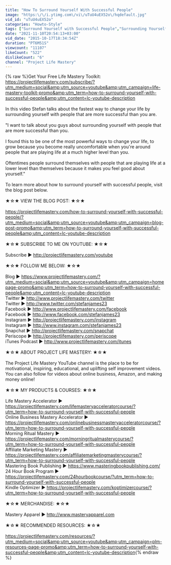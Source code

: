 ```yaml
---
title: "How To Surround Yourself With Successful People"
image: "https:\/\/i.ytimg.com\/vi\/uTuU4uEX52o\/hqdefault.jpg"
vid_id: "uTuU4uEX52o"
categories: "Howto-Style"
tags: ["Surround Yourself with Successful People","Surrounding Yourself with Successful People","To Be A Success"]
date: "2021-11-10T20:54:13+03:00"
vid_date: "2015-10-17T18:34:54Z"
duration: "PT6M51S"
viewcount: "11107"
likeCount: "522"
dislikeCount: "6"
channel: "Project Life Mastery"
---
```

{% raw %}Get Your Free Life Mastery Toolkit:<br /><a rel="nofollow" target="blank" href="https://projectlifemastery.com/subscribe/?utm_medium=social&amp;utm_source=youtube&amp;utm_campaign=life-mastery-toolkit-promo&amp;utm_term=how-to-surround-yourself-with-successful-people&amp;utm_content=lc-youtube-description">https://projectlifemastery.com/subscribe/?utm_medium=social&amp;utm_source=youtube&amp;utm_campaign=life-mastery-toolkit-promo&amp;utm_term=how-to-surround-yourself-with-successful-people&amp;utm_content=lc-youtube-description</a><br /><br />In this video Stefan talks about the fastest way to change your life by surrounding yourself with people that are more successful than you are.<br /><br />&quot;I want to talk about you guys about surrounding yourself with people that are more successful than you.<br /><br />I found this to be one of the most powerful ways to change your life, to grow because you become really uncomfortable when you're around people that are playing life at a much higher level than you.<br /><br />Oftentimes people surround themselves with people that are playing life at a lower level than themselves because it makes you feel good about yourself.&quot;<br /><br />To learn more about how to surround yourself with successful people, visit the blog post below.<br /><br />★☆★ VIEW THE BLOG POST: ★☆★<br /><br /><a rel="nofollow" target="blank" href="https://projectlifemastery.com/how-to-surround-yourself-with-successful-people/?utm_medium=social&amp;utm_source=youtube&amp;utm_campaign=blog-post-promo&amp;utm_term=how-to-surround-yourself-with-successful-people&amp;utm_content=lc-youtube-description">https://projectlifemastery.com/how-to-surround-yourself-with-successful-people/?utm_medium=social&amp;utm_source=youtube&amp;utm_campaign=blog-post-promo&amp;utm_term=how-to-surround-yourself-with-successful-people&amp;utm_content=lc-youtube-description</a><br /><br />★☆★ SUBSCRIBE TO ME ON YOUTUBE: ★☆★<br /><br />Subscribe ► <a rel="nofollow" target="blank" href="http://projectlifemastery.com/youtube">http://projectlifemastery.com/youtube</a><br /><br />★☆★ FOLLOW ME BELOW: ★☆★<br /><br />Blog ► <a rel="nofollow" target="blank" href="https://www.projectlifemastery.com/?utm_medium=social&amp;utm_source=youtube&amp;utm_campaign=homepage-promo&amp;utm_term=how-to-surround-yourself-with-successful-people&amp;utm_content=lc-youtube-description">https://www.projectlifemastery.com/?utm_medium=social&amp;utm_source=youtube&amp;utm_campaign=homepage-promo&amp;utm_term=how-to-surround-yourself-with-successful-people&amp;utm_content=lc-youtube-description</a><br />Twitter ► <a rel="nofollow" target="blank" href="http://www.projectlifemastery.com/twitter">http://www.projectlifemastery.com/twitter</a><br />Twitter ► <a rel="nofollow" target="blank" href="http://www.twitter.com/stefanjames23">http://www.twitter.com/stefanjames23</a><br />Facebook ► <a rel="nofollow" target="blank" href="http://www.projectlifemastery.com/facebook">http://www.projectlifemastery.com/facebook</a><br />Facebook ► <a rel="nofollow" target="blank" href="http://www.facebook.com/stefanjames23">http://www.facebook.com/stefanjames23</a><br />Instagram ► <a rel="nofollow" target="blank" href="http://projectlifemastery.com/instagram">http://projectlifemastery.com/instagram</a><br />Instagram ► <a rel="nofollow" target="blank" href="http://www.instagram.com/stefanjames23">http://www.instagram.com/stefanjames23</a><br />Snapchat ► <a rel="nofollow" target="blank" href="http://projectlifemastery.com/snapchat">http://projectlifemastery.com/snapchat</a><br />Periscope ► <a rel="nofollow" target="blank" href="http://projectlifemastery.com/periscope">http://projectlifemastery.com/periscope</a><br />iTunes Podcast ► <a rel="nofollow" target="blank" href="http://www.projectlifemastery.com/itunes">http://www.projectlifemastery.com/itunes</a><br /><br />★☆★ ABOUT PROJECT LIFE MASTERY: ★☆★<br /><br />The Project Life Mastery YouTube channel is the place to be for motivational, inspiring, educational, and uplifting self improvement videos. You can also follow for videos about online business, Amazon, and making money online!<br /><br />★☆★ MY PRODUCTS &amp; COURSES: ★☆★<br /><br />Life Mastery Accelerator ► <a rel="nofollow" target="blank" href="https://projectlifemastery.com/lifemasteryacceleratorcourse/?utm_term=how-to-surround-yourself-with-successful-people">https://projectlifemastery.com/lifemasteryacceleratorcourse/?utm_term=how-to-surround-yourself-with-successful-people</a><br />Online Business Mastery Accelerator ► <a rel="nofollow" target="blank" href="https://projectlifemastery.com/onlinebusinessmasteryacceleratorcourse/?utm_term=how-to-surround-yourself-with-successful-people">https://projectlifemastery.com/onlinebusinessmasteryacceleratorcourse/?utm_term=how-to-surround-yourself-with-successful-people</a><br />Morning Ritual Mastery ► <a rel="nofollow" target="blank" href="https://projectlifemastery.com/morningritualmasterycourse/?utm_term=how-to-surround-yourself-with-successful-people">https://projectlifemastery.com/morningritualmasterycourse/?utm_term=how-to-surround-yourself-with-successful-people</a><br />Affiliate Marketing Mastery ► <a rel="nofollow" target="blank" href="https://projectlifemastery.com/affiliatemarketingmasterycourse/?utm_term=how-to-surround-yourself-with-successful-people">https://projectlifemastery.com/affiliatemarketingmasterycourse/?utm_term=how-to-surround-yourself-with-successful-people</a><br />Mastering Book Publishing ► <a rel="nofollow" target="blank" href="https://www.masteringbookpublishing.com/">https://www.masteringbookpublishing.com/</a><br />24 Hour Book Program ► <a rel="nofollow" target="blank" href="https://projectlifemastery.com/24hourbookcourse/?utm_term=how-to-surround-yourself-with-successful-people">https://projectlifemastery.com/24hourbookcourse/?utm_term=how-to-surround-yourself-with-successful-people</a><br />Kindle Optimizer ► <a rel="nofollow" target="blank" href="https://projectlifemastery.com/koptimizercourse/?utm_term=how-to-surround-yourself-with-successful-people">https://projectlifemastery.com/koptimizercourse/?utm_term=how-to-surround-yourself-with-successful-people</a><br /><br />★☆★ MERCHANDISE: ★☆★<br /><br />Mastery Apparel ► <a rel="nofollow" target="blank" href="http://www.masteryapparel.com">http://www.masteryapparel.com</a><br /><br />★☆★ RECOMMENDED RESOURCES: ★☆★<br /><br /><a rel="nofollow" target="blank" href="https://projectlifemastery.com/resources/?utm_medium=social&amp;utm_source=youtube&amp;utm_campaign=plm-resources-page-promo&amp;utm_term=how-to-surround-yourself-with-successful-people&amp;utm_content=lc-youtube-description">https://projectlifemastery.com/resources/?utm_medium=social&amp;utm_source=youtube&amp;utm_campaign=plm-resources-page-promo&amp;utm_term=how-to-surround-yourself-with-successful-people&amp;utm_content=lc-youtube-description</a>{% endraw %}
